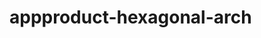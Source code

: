  # appproduct-hexagonal-arch                 
            
         
                 
            
           
                
                     
            
           
      
  
 
